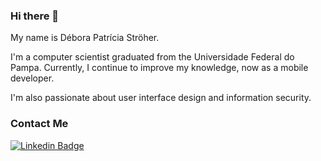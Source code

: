 ### Hi there 👋
My name is Débora Patrícia Ströher.

I'm a computer scientist graduated from the Universidade Federal do Pampa. 
Currently, I continue to improve my knowledge, now as a mobile developer.

I'm also passionate about user interface design and information security.
<!--
**stroherdebora/stroherdebora** is a ✨ _special_ ✨ repository because its `README.md` (this file) appears on your GitHub profile.

Here are some ideas to get you started:

- 🔭 I’m currently working on ...
- 🌱 I’m currently learning ...
- 👯 I’m looking to collaborate on ...
- 🤔 I’m looking for help with ...
- 💬 Ask me about ...
- 📫 How to reach me: ...
- 😄 Pronouns: ...
- ⚡ Fun fact: ...

I'm Débora Patrícia Ströher, 27 years old, currently living in Brazil.

I am a computer scientist graduated from "Universidade Federal do Pampa” in 2021. Currently, 

A software developer who is also passionate about user interface design.

### Currently stack
* Java
* Dart
* Flutter
-->



### Contact Me
[![Linkedin Badge](https://img.shields.io/badge/-stroherdebora-blue?style=flat-square&logo=Linkedin&logoColor=white&link=https://www.linkedin.com/in/stroherdebora/)](https://www.linkedin.com/in/stroherdebora/)
  
